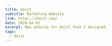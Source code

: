 ```yaml
---
title: Doist
subtitle: Marketing Website
link: https://doist.com/
date: 2020-04-02
excerpt: New website for Doist that I designed.
tags:
  - doist
---
```

